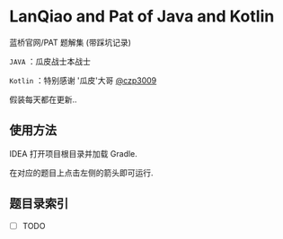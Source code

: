 # LanQiao and Pat of Java and Kotlin

蓝桥官网/PAT 题解集 (带踩坑记录)

`JAVA` ：瓜皮战士本战士

`Kotlin` ：特别感谢 '瓜皮'大哥 [@czp3009](https://github.com/czp3009) 

假装每天都在更新..

## 使用方法  

IDEA 打开项目根目录并加载 Gradle.

在对应的题目上点击左侧的箭头即可运行.
	
## 题目录索引  

   - [ ] TODO 